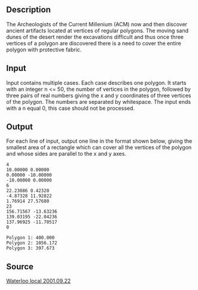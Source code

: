 <h2>Description</h2><p>The Archeologists of the Current Millenium (ACM) now and then discover ancient artifacts located at vertices of regular polygons. The moving sand dunes of the desert render the excavations difficult and thus once three vertices of a polygon are discovered there is a need to cover the entire polygon with protective fabric.</p><h2>Input</h2><p>Input contains multiple cases. Each case describes one polygon. It starts with an integer n &lt;= 50, the number of vertices in the polygon, followed by three pairs of real numbers giving the x and y coordinates of three vertices of the polygon. The numbers are separated by whitespace. The input ends with a n equal 0, this case should not be processed.</p><h2>Output</h2><p>For each line of input, output one line in the format shown below, giving the smallest area of a rectangle which can cover all the vertices of the polygon and whose sides are parallel to the x and y axes.</p><pre><code class="language-input1">4
10.00000 0.00000
0.00000 -10.00000
-10.00000 0.00000
6
22.23086 0.42320
-4.87328 11.92822
1.76914 27.57680
23
156.71567 -13.63236
139.03195 -22.04236
137.96925 -11.70517
0
</code></pre><pre><code class="language-output1">Polygon 1: 400.000
Polygon 2: 1056.172
Polygon 3: 397.673
</code></pre><h2>Source</h2><a href="searchproblem?field=source&amp;key=Waterloo+local+2001.09.22">Waterloo local 2001.09.22</a>